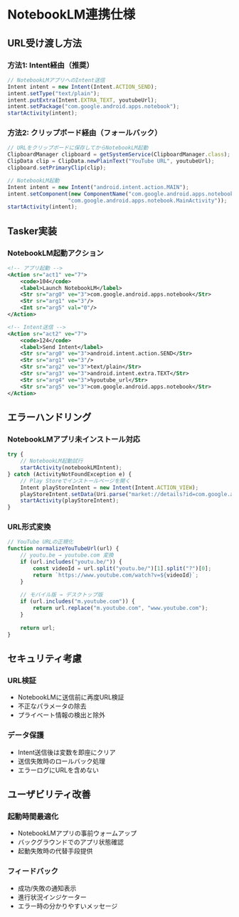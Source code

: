 # NotebookLM連携仕様

## URL受け渡し方法

### 方法1: Intent経由（推奨）
```javascript
// NotebookLMアプリへのIntent送信
Intent intent = new Intent(Intent.ACTION_SEND);
intent.setType("text/plain");
intent.putExtra(Intent.EXTRA_TEXT, youtubeUrl);
intent.setPackage("com.google.android.apps.notebook");
startActivity(intent);
```

### 方法2: クリップボード経由（フォールバック）
```javascript
// URLをクリップボードに保存してからNotebookLM起動
ClipboardManager clipboard = getSystemService(ClipboardManager.class);
ClipData clip = ClipData.newPlainText("YouTube URL", youtubeUrl);
clipboard.setPrimaryClip(clip);

// NotebookLM起動
Intent intent = new Intent("android.intent.action.MAIN");
intent.setComponent(new ComponentName("com.google.android.apps.notebook", 
                   "com.google.android.apps.notebook.MainActivity"));
startActivity(intent);
```

## Tasker実装

### NotebookLM起動アクション
```xml
<!-- アプリ起動 -->
<Action sr="act1" ve="7">
    <code>104</code>
    <label>Launch NotebookLM</label>
    <Str sr="arg0" ve="3">com.google.android.apps.notebook</Str>
    <Str sr="arg1" ve="3"/>
    <Int sr="arg5" val="0"/>
</Action>

<!-- Intent送信 -->
<Action sr="act2" ve="7">
    <code>124</code>
    <label>Send Intent</label>
    <Str sr="arg0" ve="3">android.intent.action.SEND</Str>
    <Str sr="arg1" ve="3"/>
    <Str sr="arg2" ve="3">text/plain</Str>
    <Str sr="arg3" ve="3">android.intent.extra.TEXT</Str>
    <Str sr="arg4" ve="3">%youtube_url</Str>
    <Str sr="arg5" ve="3">com.google.android.apps.notebook</Str>
</Action>
```

## エラーハンドリング

### NotebookLMアプリ未インストール対応
```javascript
try {
    // NotebookLM起動試行
    startActivity(notebookLMIntent);
} catch (ActivityNotFoundException e) {
    // Play Storeでインストールページを開く
    Intent playStoreIntent = new Intent(Intent.ACTION_VIEW);
    playStoreIntent.setData(Uri.parse("market://details?id=com.google.android.apps.notebook"));
    startActivity(playStoreIntent);
}
```

### URL形式変換
```javascript
// YouTube URLの正規化
function normalizeYouTubeUrl(url) {
    // youtu.be → youtube.com 変換
    if (url.includes("youtu.be/")) {
        const videoId = url.split("youtu.be/")[1].split("?")[0];
        return `https://www.youtube.com/watch?v=${videoId}`;
    }
    
    // モバイル版 → デスクトップ版
    if (url.includes("m.youtube.com")) {
        return url.replace("m.youtube.com", "www.youtube.com");
    }
    
    return url;
}
```

## セキュリティ考慮

### URL検証
- NotebookLMに送信前に再度URL検証
- 不正なパラメータの除去
- プライベート情報の検出と除外

### データ保護
- Intent送信後は変数を即座にクリア
- 送信失敗時のロールバック処理
- エラーログにURLを含めない

## ユーザビリティ改善

### 起動時間最適化
- NotebookLMアプリの事前ウォームアップ
- バックグラウンドでのアプリ状態確認
- 起動失敗時の代替手段提供

### フィードバック
- 成功/失敗の通知表示
- 進行状況インジケーター
- エラー時の分かりやすいメッセージ